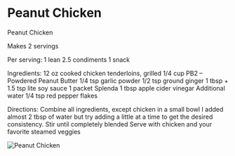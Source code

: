 # Peanut Chicken

Peanut Chicken

Makes 2 servings

Per serving:
1 lean
2.5 condiments
1 snack

Ingredients:
12 oz cooked chicken tenderloins, grilled
1/4 cup PB2 – Powdered Peanut Butter
1/4 tsp garlic powder
1/2 tsp ground ginger
1 tbsp + 1.5 tsp lite soy sauce
1 packet Splenda
1 tbsp apple cider vinegar
Additional water
1/4 tsp red pepper flakes

Directions:
Combine all ingredients, except chicken in a small bowl
I added almost 2 tbsp of water but try adding a little at a time to get the desired consistency. Stir until completely blended
Serve with chicken and your favorite steamed veggies

![Peanut Chicken](images/Peanut%20Chicken.png)

